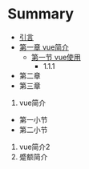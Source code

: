 # Summary

* [引言](README.md)
* [第一章 vue简介](chapter1.md)
  * [第一节 vue使用](chapter1/di-si-zhang.md)
    * 1.1.1
* 第二章
* 第三章

1.  vue简介

* 第一小节
* 第二小节

1. vue简介2
2. 蹙额简介



